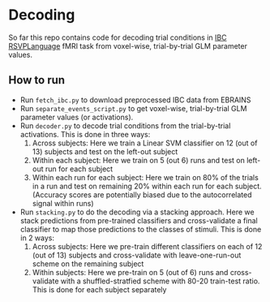 # Decoding

So far this repo contains code for decoding trial conditions in [IBC RSVPLanguage](https://individual-brain-charting.github.io/docs/tasks.html#rsvplanguage) fMRI task from voxel-wise, trial-by-trial GLM parameter values.

## How to run

* Run `fetch_ibc.py` to download preprocessed IBC data from EBRAINS
* Run `separate_events_script.py` to get voxel-wise, trial-by-trial GLM parameter values (or activations).
* Run `decoder.py` to decode trial conditions from the trial-by-trial activations. This is done in three ways:
    1. Across subjects: Here we train a Linear SVM classifier on 12 (out of 13) subjects and test on the left-out subject
    2. Within each subject: Here we train on 5 (out 6) runs and test on left-out run for each subject
    3. Within each run for each subject: Here we train on 80% of the trials in a run and test on remaining 20% within each run for each subject. (Accuracy scores are potentially biased due to the autocorrelated signal within runs)
* Run `stacking.py` to do the decoding via a stacking approach. Here we stack predictions from pre-trained classifiers and cross-validate a final classifier to map those predictions to the classes of stimuli. This is done in 2 ways:
    1. Across subjects: Here we pre-train different classifiers on each of 12 (out of 13) subjects and cross-validate with leave-one-run-out scheme on the remaining subject
    2. Within subjects: Here we pre-train on 5 (out of 6) runs and cross-validate with a shuffled-stratfied scheme with 80-20 train-test ratio. This is done for each subject separately